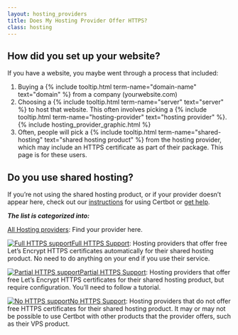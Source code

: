 ```yaml
---
layout: hosting_providers
title: Does My Hosting Provider Offer HTTPS?
class: hosting
---
```


## How did you set up your website?

If you have a website, you maybe went through a process that included:
<ol>
  <li>
    Buying a {% include tooltip.html term-name="domain-name" text="domain" %} from a company (yourwebsite.com)
  </li>
  <li>
    Choosing a {% include tooltip.html term-name="server" text="server" %} to host that website. This often involves picking a {% include tooltip.html term-name="hosting-provider" text="hosting provider" %}.
    {% include hosting_provider_graphic.html %}
  </li>
  <li>
    Often, people will pick a {% include tooltip.html term-name="shared-hosting" text="shared hosting product" %} from the hosting provider, which may include an HTTPS certificate as part of their package. This page is for these users.
  </li>
</ol>

## Do you use shared hosting?

If you’re not using the shared hosting product, or if your provider doesn’t appear here, check out our [instructions](/instructions) for using Certbot or [get help](/help).

**_The list is categorized into:_**

<div class="provider-categories">
  <p><a id="all-bounce" href="#table-anchor">All Hosting providers</a>: Find your provider here.</p>

  <p><a id="full-bounce" href="#table-anchor"><img alt="Full HTTPS support" src="/images/GreenCheck.svg">Full HTTPS Support</a>: Hosting providers that offer free Let’s Encrypt HTTPS certificates automatically for their shared hosting product. No need to do anything on your end if you use their service.</p>

  <p><a id="partial-bounce" href="#table-anchor"><img alt="Partial HTTPS support" src="/images/PartialHTTPSSupport.svg">Partial HTTPS Support</a>: Hosting providers that offer free Let’s Encrypt HTTPS certificates for their shared hosting product, but require configuration. You’ll need to follow a tutorial.</p>

  <p><a id="no-bounce" href="#table-anchor"><img alt="No HTTPS support" src="/images/NoHTTPSSupport.svg">No HTTPS Support</a>: Hosting providers that do not offer free HTTPS certificates for their shared hosting product. It may or may not be possible to use Certbot with other products that the provider offers, such as their VPS product.</p>
</div>
